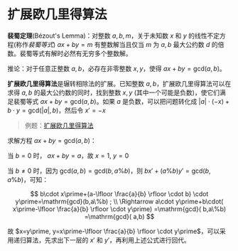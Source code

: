 # 扩展欧几里得算法

**裴蜀定理**(Bézout's Lemma)：对整数 $a,b,m$，关于未知数 $x$ 和 $y$ 的线性不定方程(称作*裴蜀等式*) $ax+by=m$ 有整数解当且仅当 $m$ 为 $a,b$ 最大公约数 $d$ 的倍数。裴蜀等式有解时必然有无穷多个整数解。

推论：对于任意正整数 $a,b$，必存在非零整数 $x,y$，使得 $ax+by=\mathrm{gcd}(a,b)$。

**扩展欧几里得算法**是辗转相除法的扩展。已知整数 $a,b$，扩展欧几里得算法可以在求得 $a,b$ 的最大公约数的同时，找到整数 $x,y$ (其中一个可能是负数)，使它们满足裴蜀等式 $ax+by=\mathrm{gcd}(a,b)$。如果 $a$ 是负数，可以把问题转化成 $\left| a \right|\cdot \left( -x \right) +b\cdot y=\mathrm{gcd}\left( \left| a \right|,b \right)$，然后令 $x\prime=-x$

> 例题：[扩展欧几里得算法](./extended_Euclidean_algorithm.cpp)

求解方程 $ax+by=\mathrm{gcd}(a,b)$：

当 $b=0$ 时， $ax+by=a$，故 $x=1,\ y=0$

当 $b\ne 0$ 时，因为 $\mathrm{gcd}(a,b) =\mathrm{gcd}(b,a\%b)$，则 $bx\prime+(a\%b) y\prime=\mathrm{gcd}(b,a\%b)$，可知：

$$
b\cdot x\prime+(a-\lfloor \frac{a}{b} \rfloor \cdot b) \cdot y\prime=\mathrm{gcd}(b,a\%b) ;
\\
\Rightarrow a\cdot y\prime+b\cdot( x\prime-\lfloor \frac{a}{b} \rfloor \cdot y\prime) =\mathrm{gcd}( b,a\%b) =\mathrm{gcd}( a,b)
$$

故 $x=y\prime, y=x\prime-\lfloor \frac{a}{b} \rfloor \cdot y\prime$，可以采用递归算法，先求出下一层的 $x\prime$ 和 $y\prime$，再利用上述公式进行回代。


